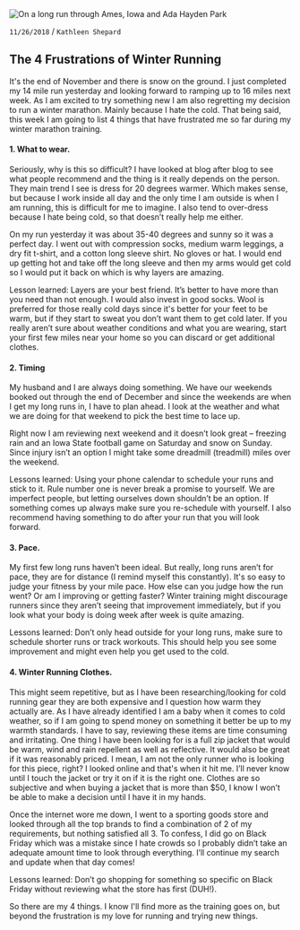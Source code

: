 <img style="max-width:100%; max-height: 450px" src="./assets/images/run/Ames-run.jpg" alt="On a long run through Ames, Iowa and Ada Hayden Park" />
&nbsp;

`11/26/2018` / `Kathleen Shepard`
&nbsp;

## The 4 Frustrations of Winter Running

It's the end of November and there is snow on the ground. I just completed my 14 mile run yesterday and looking forward to ramping up to 16 miles next week. As I am excited to try something new I am also regretting my decision to run a winter marathon. Mainly because I hate the cold. That being said, this week I am going to list 4 things that have frustrated me so far during my winter marathon training.

#### 1. What to wear.
Seriously, why is this so difficult? I have looked at blog after blog to see what people recommend and the thing is it really depends on the person. They main trend I see is dress for 20 degrees warmer. Which makes sense, but because I work inside all day and the only time I am outside is when I am running, this is difficult for me to imagine. I also tend to over-dress because I hate being cold, so that doesn’t really help me either.

On my run yesterday it was about 35-40 degrees and sunny so it was a perfect day. I went out with compression socks, medium warm leggings, a dry fit t-shirt, and a cotton long sleeve shirt. No gloves or hat. I would end up getting hot and take off the long sleeve and then my arms would get cold so I would put it back on which is why layers are amazing.

Lesson learned: Layers are your best friend. It’s better to have more than you need than not enough. I would also invest in good socks. Wool is preferred for those really cold days since it's better for your feet to be warm, but if they start to sweat you don’t want them to get cold later. If you really aren’t sure about weather conditions and what you are wearing, start your first few miles near your home so you can discard or get additional clothes.

#### 2. Timing

My husband and I are always doing something. We have our weekends booked out through the end of December and since the weekends are when I get my long runs in, I have to plan ahead. I look at the weather and what we are doing for that weekend to pick the best time to lace up.

Right now I am reviewing next weekend and it doesn’t look great – freezing rain and an Iowa State football game on Saturday and snow on Sunday. Since injury isn’t an option I might take some dreadmill (treadmill) miles over the weekend.

Lessons learned: Using your phone calendar to schedule your runs and stick to it. Rule number one is never break a promise to yourself. We are imperfect people, but letting ourselves down shouldn’t be an option. If something comes up always make sure you re-schedule with yourself. I also recommend having something to do after your run that you will look forward.

#### 3. Pace.

My first few long runs haven’t been ideal. But really, long runs aren’t for pace, they are for distance (I remind myself this constantly). It's so easy to judge your fitness by your mile pace. How else can you judge how the run went? Or am I improving or getting faster? Winter training might discourage runners since they aren’t seeing that improvement immediately, but if you look what your body is doing week after week is quite amazing.

Lessons learned: Don’t only head outside for your long runs, make sure to schedule shorter runs or track workouts. This should help you see some improvement and might even help you get used to the cold.

#### 4. Winter Running Clothes.

This might seem repetitive, but as I have been researching/looking for cold running gear they are both expensive and I question how warm they actually are. As I have already identified I am a baby when it comes to cold weather, so if I am going to spend money on something it better be up to my warmth standards. I have to say, reviewing these items are time consuming and irritating. One thing I have been looking for is a full zip jacket that would be warm, wind and rain repellent as well as reflective. It would also be great if it was reasonably priced. I mean, I am not the only runner who is looking for this piece, right? I looked online and that's when it hit me. I’ll never know until I touch the jacket or try it on if it is the right one. Clothes are so subjective and when buying a jacket that is more than $50, I know I won’t be able to make a decision until I have it in my hands.

Once the internet wore me down, I went to a sporting goods store and looked through all the top brands to find a combination of 2 of my requirements, but nothing satisfied all 3. To confess, I did go on Black Friday which was a mistake since I hate crowds so I probably didn’t take an adequate amount time to look through everything. I’ll continue my search and update when that day comes!

Lessons learned: Don’t go shopping for something so specific on Black Friday without reviewing what the store has first (DUH!).

So there are my 4 things. I know I'll find more as the training goes on, but beyond the frustration is my love for running and trying new things.
